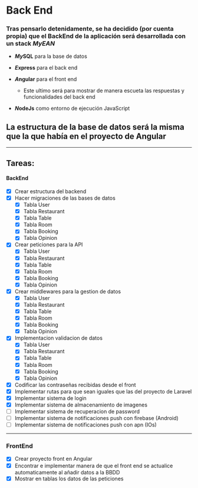 # Back End
###  Tras pensarlo detenidamente, se ha decidido (por cuenta propia) que el BackEnd de la aplicación será desarrollada con un stack ***MyEAN***
- ***My***<!-- Separación -->**SQL** para la base de datos
    
- ***E***<!-- Separación -->**xpress** para el back end
    
- ***A***<!-- Separación -->**ngular** para el front end
    
    - Este ultimo será para mostrar de manera escueta las respuestas y funcionalidades del back end
- ***N***<!-- Separación -->**odeJs** como entorno de ejecución JavaScript
    

## La estructura de la base de datos será la misma que la que había en el proyecto de Angular
---
## Tareas:
#### BackEnd
- [x] Crear estructura del backend
- [x] Hacer migraciones de las bases de datos
    - [x] Tabla User
    - [x] Tabla Restaurant
    - [x] Tabla Table
    - [x] Tabla Room
    - [x] Tabla Booking
    - [x] Tabla Opinion

- [x] Crear peticiones para la API
    - [x] Tabla User
    - [x] Tabla Restaurant
    - [x] Tabla Table
    - [x] Tabla Room
    - [x] Tabla Booking
    - [x] Tabla Opinion

- [x] Crear middlewares para la gestion de datos
    - [x] Tabla User
    - [x] Tabla Restaurant
    - [x] Tabla Table
    - [x] Tabla Room
    - [x] Tabla Booking
    - [x] Tabla Opinion

- [x] Implementacion validacion de datos
    - [x] Tabla User
    - [x] Tabla Restaurant
    - [x] Tabla Table
    - [x] Tabla Room
    - [x] Tabla Booking
    - [x] Tabla Opinion

- [x] Codificar las contraseñas recibidas desde el front
- [x] Implementar rutas para que sean iguales que las del proyecto de Laravel
- [x] Implementar sistema de login
- [x] Implementar sistema de almacenamiento de imagenes
- [ ] Implementar sistema de recuperacion de password
- [ ] Implementar sistema de notificaciones push con firebase (Android)
- [ ] Implementar sistema de notificaciones push con apn (IOs)

---
### FrontEnd
- [x] Crear proyecto front en Angular
- [x] Encontrar e implementar manera de que el front end se actualice automaticamente al añadir datos a la BBDD
- [x] Mostrar en tablas los datos de las peticiones
